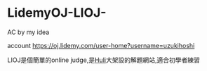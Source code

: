 # LidemyOJ-LIOJ-

AC by my idea

account
https://oj.lidemy.com/user-home?username=uzukihoshi

LIOJ是個簡單的online judge,是[Huli](https://github.com/aszx87410)大架設的解題網站,適合初學者練習
